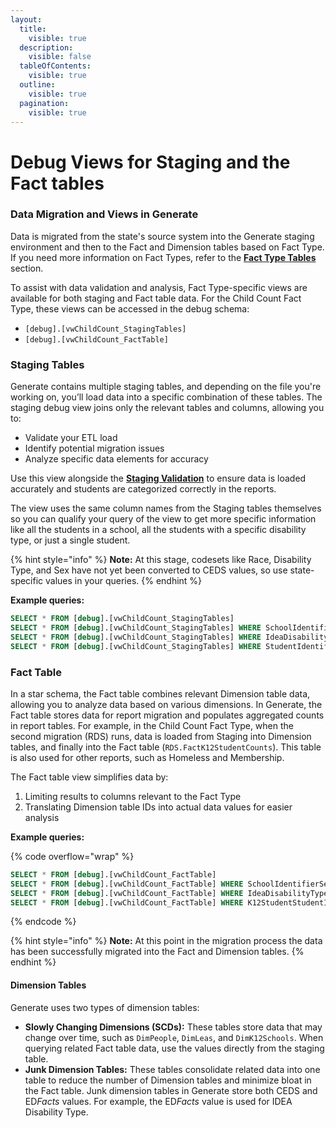```yaml
---
layout:
  title:
    visible: true
  description:
    visible: false
  tableOfContents:
    visible: true
  outline:
    visible: true
  pagination:
    visible: true
---
```


# Debug Views for Staging and the Fact tables

### Data Migration and Views in Generate

Data is migrated from the state's source system into the Generate staging environment and then to the Fact and Dimension tables based on Fact Type. If you need more information on Fact Types, refer to the [**Fact Type Tables**](../migration/fact-type-table/) section.

To assist with data validation and analysis, Fact Type-specific views are available for both staging and Fact table data. For the Child Count Fact Type, these views can be accessed in the debug schema:

* `[debug].[vwChildCount_StagingTables]`
* `[debug].[vwChildCount_FactTable]`

### Staging Tables

Generate contains multiple staging tables, and depending on the file you're working on, you’ll load data into a specific combination of these tables. The staging debug view joins only the relevant tables and columns, allowing you to:

* Validate your ETL load
* Identify potential migration issues
* Analyze specific data elements for accuracy

Use this view alongside the [**Staging Validation**](staging-validation/) to ensure data is loaded accurately and students are categorized correctly in the reports.

The view uses the same column names from the Staging tables themselves so you can qualify your query of the view to get more specific information like all the students in a school, all the students with a specific disability type, or just a single student.

{% hint style="info" %}
**Note:** At this stage, codesets like Race, Disability Type, and Sex have not yet been converted to CEDS values, so use state-specific values in your queries.
{% endhint %}

**Example queries:**

```sql
SELECT * FROM [debug].[vwChildCount_StagingTables]
SELECT * FROM [debug].[vwChildCount_StagingTables] WHERE SchoolIdentifierSea = '1234'
SELECT * FROM [debug].[vwChildCount_StagingTables] WHERE IdeaDisabilityTypeCode = 'XYZ'
SELECT * FROM [debug].[vwChildCount_StagingTables] WHERE StudentIdentifierState = '123456789'
```

### Fact Table

In a star schema, the Fact table combines relevant Dimension table data, allowing you to analyze data based on various dimensions. In Generate, the Fact table stores data for report migration and populates aggregated counts in report tables. For example, in the Child Count Fact Type, when the second migration (RDS) runs, data is loaded from Staging into Dimension tables, and finally into the Fact table (`RDS.FactK12StudentCounts`). This table is also used for other reports, such as Homeless and Membership.

The Fact table view simplifies data by:

1. Limiting results to columns relevant to the Fact Type
2. Translating Dimension table IDs into actual data values for easier analysis

**Example queries:**

{% code overflow="wrap" %}
```sql
SELECT * FROM [debug].[vwChildCount_FactTable]
SELECT * FROM [debug].[vwChildCount_FactTable] WHERE SchoolIdentifierSea = '1234'
SELECT * FROM [debug].[vwChildCount_FactTable] WHERE IdeaDisabilityTypeEdFactsCode = 'AUT'
SELECT * FROM [debug].[vwChildCount_FactTable] WHERE K12StudentStudentIdentifierState = '123456789'
```
{% endcode %}

{% hint style="info" %}
**Note:** At this point in the migration process the data has been successfully migrated into the Fact and Dimension tables.&#x20;
{% endhint %}

#### Dimension Tables

Generate uses two types of dimension tables:

* **Slowly Changing Dimensions (SCDs):** These tables store data that may change over time, such as `DimPeople`, `DimLeas`, and `DimK12Schools`. When querying related Fact table data, use the values directly from the staging table.
* **Junk Dimension Tables:** These tables consolidate related data into one table to reduce the number of Dimension tables and minimize bloat in the Fact table. Junk dimension tables in Generate store both CEDS and E&#x44;_&#x46;acts_ values. For example, the E&#x44;_&#x46;acts_ value is used for IDEA Disability Type.

